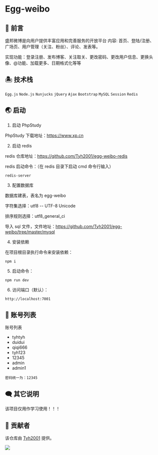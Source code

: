 # Egg-weibo

## 👋 前言

盛邦微博是向用户提供丰富应用和完善服务的开放平台 内容: 首页、登陆/注册、广场页、用户管理（关注、粉丝）、评论、发表等。

实现功能：登录注册、发布博客、关注取关、更改密码、更改用户信息、更换头像、@功能、加载更多、日期格式化等等

## 🏝️ 技术栈

`Egg.js` `Node.js` `Nunjucks` `jQuery` `Ajax` `Bootstrap` `MySQL` `Session` `Redis`

## 🌏 启动

1. 启动 PhpStudy

PhpStudy 下载地址：https://www.xp.cn

2. 启动 redis

redis 仓库地址：https://github.com/Tyh2001/egg-weibo-redis

redis 启动命令：（在 redis 目录下启动 cmd 命令行输入）

```shell
redis-server
```

3. 配置数据库

数据库建表，表名为 egg-weibo

字符集选择：utf8 -- UTF-8 Unicode

排序规则选择：utf8_general_ci

导入 sql 文件，文件地址：https://github.com/Tyh2001/egg-weibo/tree/master/mysql

4. 安装依赖

在项目根目录执行命令来安装依赖：

```shell
npm i
```

5. 启动命令：

```shell
npm run dev
```

6. 访问端口（默认）：

```shell
http://localhost:7001
```

## 🍿 账号列表

账号列表

- tyhtyh
- duidui
- qiqi666
- tyh123
- 12345
- admin
- admin1

```
密码统一为：12345
```

## 🗨️ 其它说明

该项目仅用作学习使用！！！

## 🙏 贡献者

该仓库由 [Tyh2001](https://github.com/Tyh2001) 提供。

![](https://tianyuhao.cn/images/auto/weixin.png)
